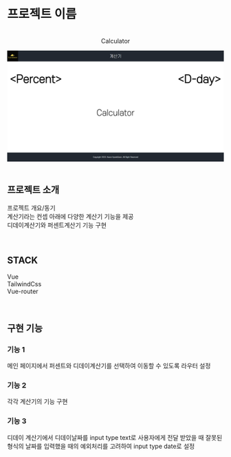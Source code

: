 

# 프로젝트 이름

<p align="center">
  <br>
  Calculator

![Broadcast Thumbnail](./public/calculator.png)  
  <br>
</p>


## 프로젝트 소개

<p align="justify">
프로젝트 개요/동기
<br>
계산기라는 컨셉 아래에 다양한 계산기 기능을 제공
<br>
디데이계산기와 퍼센트계산기 기능 구현
</p>

<br>

## STACK

Vue
<br>
TailwindCss
<br>
Vue-router

<br>

## 구현 기능

### 기능 1
메인 페이지에서 퍼센트와 디데이계산기를 선택하여 이동할 수 있도록 라우터 설정
### 기능 2
각각 계산기의 기능 구현
### 기능 3
디데이 계산기에서 디데이날짜를 input type text로 사용자에게 전달 받았을 때 잘못된 형식의 날짜를 입력했을 때의 예외처리를 고려하여 input type date로 설정
<br>


<p align="justify">

</p>

<br>

